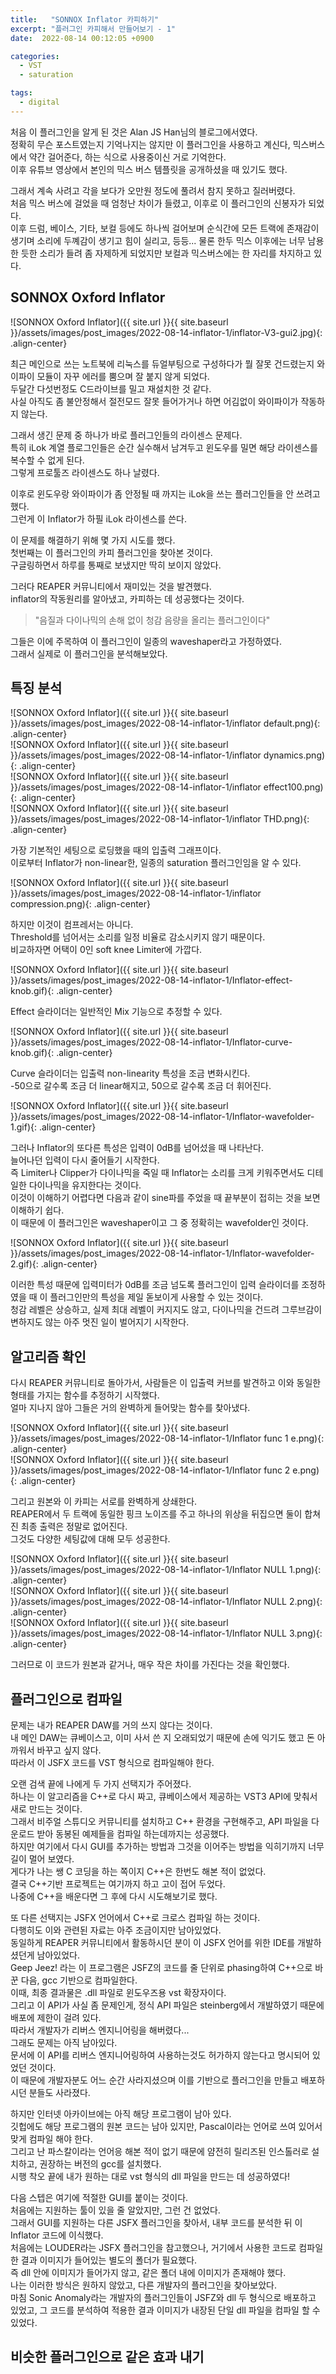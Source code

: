 ```yaml
---
title:   "SONNOX Inflator 카피하기"
excerpt: "플러그인 카피해서 만들어보기 - 1"
date:  2022-08-14 00:12:05 +0900

categories:
  - VST
  - saturation

tags:
  - digital
---
```


처음 이 플러그인을 알게 된 것은 Alan JS Han님의 블로그에서였다.  
정확히 무슨 포스트였는지 기억나지는 않지만 이 플러그인을 사용하고 계신다, 믹스버스에서 약간 걸어준다, 하는 식으로 사용중이신 거로 기억한다.  
이후 유튜브 영상에서 본인의 믹스 버스 템플릿을 공개하셨을 때 있기도 했다.  

그래서 계속 사려고 각을 보다가 오만원 정도에 풀려서 참지 못하고 질러버렸다.  
처음 믹스 버스에 걸었을 때 엄청난 차이가 들렸고, 이후로 이 플러그인의 신봉자가 되었다.  
이후 드럼, 베이스, 기타, 보컬 등에도 하나씩 걸어보며 순식간에 모든 트랙에 존재감이 생기며 소리에 두꼐감이 생기고 힘이 실리고, 등등...
물론 한두 믹스 이후에는 너무 남용한 듯한 소리가 들려 좀 자제하게 되었지만 보컬과 믹스버스에는 한 자리를 차지하고 있다.  

## SONNOX Oxford Inflator  
  
![SONNOX Oxford Inflator]({{ site.url }}{{ site.baseurl }}/assets/images/post_images/2022-08-14-inflator-1/inflator-V3-gui2.jpg){: .align-center}  


최근 메인으로 쓰는 노트북에 리눅스를 듀얼부팅으로 구성하다가 뭘 잘못 건드렸는지 와이파이 모듈이 자꾸 에러를 뿜으며 잘 붙지 않게 되었다.  
두달간 다섯번정도 C드라이브를 밀고 재설치한 것 같다.  
사실 아직도 좀 불안정해서 절전모드 잘못 들어가거나 하면 어김없이 와이파이가 작동하지 않는다.  

그래서 생긴 문제 중 하나가 바로 플러그인들의 라이센스 문제다.  
특히 iLok 계열 플로그인들은 순간 실수해서 남겨두고 윈도우를 밀면 해당 라이센스를 복수할 수 없게 된다.  
그렇게 프로툴즈 라이센스도 하나 날렸다.  

이후로 윈도우랑 와이파이가 좀 안정될 때 까지는 iLok을 쓰는 플러그인들을 안 쓰려고 했다.  
그런게 이 Inflator가 하필 iLok 라이센스를 쓴다.  

이 문제를 해결하기 위해 몇 가지 시도를 했다.  
첫번째는 이 플러그인의 카피 플러그인을 찾아본 것이다.  
구글링하면서 하루를 통째로 보냈지만 딱히 보이지 않았다.  

그러다 REAPER 커뮤니티에서 재미있는 것을 발견했다.  
inflator의 작동원리를 알아냈고, 카피하는 데 성공했다는 것이다.  

> "음질과 다이나믹의 손해 없이 청감 음량을 올리는 플러그인이다"

그들은 이에 주목하여 이 플러그인이 일종의 waveshaper라고 가정하였다.  
그래서 실제로 이 플러그인을 분석해보았다.  

## 특징 분석  

![SONNOX Oxford Inflator]({{ site.url }}{{ site.baseurl }}/assets/images/post_images/2022-08-14-inflator-1/inflator default.png){: .align-center}  
![SONNOX Oxford Inflator]({{ site.url }}{{ site.baseurl }}/assets/images/post_images/2022-08-14-inflator-1/inflator dynamics.png){: .align-center}  
![SONNOX Oxford Inflator]({{ site.url }}{{ site.baseurl }}/assets/images/post_images/2022-08-14-inflator-1/inflator effect100.png){: .align-center}  
![SONNOX Oxford Inflator]({{ site.url }}{{ site.baseurl }}/assets/images/post_images/2022-08-14-inflator-1/inflator THD.png){: .align-center}  

가장 기본적인 세팅으로 로딩했을 때의 입출력 그래프이다.  
이로부터 Inflator가 non-linear한, 일종의 saturation 플러그인임을 알 수 있다.  

![SONNOX Oxford Inflator]({{ site.url }}{{ site.baseurl }}/assets/images/post_images/2022-08-14-inflator-1/inflator compression.png){: .align-center}  

하지만 이것이 컴프레서는 아니다.  
Threshold를 넘어서는 소리를 일정 비율로 감소시키지 않기 때문이다.  
비교하자면 어택이 0인 soft knee Limiter에 가깝다.  

![SONNOX Oxford Inflator]({{ site.url }}{{ site.baseurl }}/assets/images/post_images/2022-08-14-inflator-1/Inflator-effect-knob.gif){: .align-center}  

Effect 슬라이더는 일반적인 Mix 기능으로 추정할 수 있다.  

![SONNOX Oxford Inflator]({{ site.url }}{{ site.baseurl }}/assets/images/post_images/2022-08-14-inflator-1/Inflator-curve-knob.gif){: .align-center}  

Curve 슬라이더는 입출력 non-linearity 특성을 조금 변화시킨다.  
-50으로 갈수록 조금 더 linear해지고, 50으로 갈수록 조금 더 휘어진다.  

![SONNOX Oxford Inflator]({{ site.url }}{{ site.baseurl }}/assets/images/post_images/2022-08-14-inflator-1/Inflator-wavefolder-1.gif){: .align-center}  

그러나 Inflator의 또다른 특성은 입력이 0dB를 넘어섰을 때 나타난다.  
늘어나던 입력이 다시 줄어들기 시작한다.  
즉 Limiter나 Clipper가 다이나믹을 죽일 때 Inflator는 소리를 크게 키워주면서도 디테일한 다이나믹을 유지한다는 것이다.  
이것이 이해하기 어렵다면 다음과 같이 sine파를 주었을 때 끝부분이 접히는 것을 보면 이해하기 쉽다.  
이 때문에 이 플러그인은 waveshaper이고 그 중 정확히는 wavefolder인 것이다.  

![SONNOX Oxford Inflator]({{ site.url }}{{ site.baseurl }}/assets/images/post_images/2022-08-14-inflator-1/Inflator-wavefolder-2.gif){: .align-center}  

이러한 특성 때문에 입력미터가 0dB를 조금 넘도록 플러그인이 입력 슬라이더를 조정하였을 때 이 플러그인만의 특성을 제일 돋보이게 사용할 수 있는 것이다.  
청감 레벨은 상승하고, 실제 최대 레벨이 커지지도 않고, 다이나믹을 건드려 그루브감이 변하지도 않는 아주 멋진 일이 벌어지기 시작한다.  

## 알고리즘 확인

다시 REAPER 커뮤니티로 돌아가서, 사람들은 이 입출력 커브를 발견하고 이와 동일한 형태를 가지는 함수를 추정하기 시작했다.  
얼마 지나지 않아 그들은 거의 완벽하게 들어맞는 함수를 찾아냈다.  

![SONNOX Oxford Inflator]({{ site.url }}{{ site.baseurl }}/assets/images/post_images/2022-08-14-inflator-1/Inflator func 1 e.png){: .align-center}  
![SONNOX Oxford Inflator]({{ site.url }}{{ site.baseurl }}/assets/images/post_images/2022-08-14-inflator-1/Inflator func 2 e.png){: .align-center}  

그리고 원본와 이 카피는 서로를 완벽하게 상쇄한다.  
REAPER에서 두 트랙에 동일한 핑크 노이즈를 주고 하나의 위상을 뒤집으면 둘이 합쳐진 최종 출력은 정말로 없어진다.  
그것도 다양한 세팅값에 대해 모두 성공한다.  

![SONNOX Oxford Inflator]({{ site.url }}{{ site.baseurl }}/assets/images/post_images/2022-08-14-inflator-1/Inflator NULL 1.png){: .align-center}  
![SONNOX Oxford Inflator]({{ site.url }}{{ site.baseurl }}/assets/images/post_images/2022-08-14-inflator-1/Inflator NULL 2.png){: .align-center}  
![SONNOX Oxford Inflator]({{ site.url }}{{ site.baseurl }}/assets/images/post_images/2022-08-14-inflator-1/Inflator NULL 3.png){: .align-center}  

그러므로 이 코드가 원본과 같거나, 매우 작은 차이를 가진다는 것을 확인했다.  

## 플러그인으로 컴파일  

문제는 내가 REAPER DAW를 거의 쓰지 않다는 것이다.  
내 메인 DAW는 큐베이스고, 이미 사서 쓴 지 오래되었기 때문에 손에 익기도 했고 돈 아까워서 바꾸고 싶지 않다.  
따라서 이 JSFX 코드를 VST 형식으로 컴파일해야 한다.  

오랜 검색 끝에 나에게 두 가지 선택지가 주어졌다.  
하나는 이 알고리즘을 C++로 다시 짜고, 큐베이스에서 제공하는 VST3 API에 맞춰서 새로 만드는 것이다.  
그래서 비주얼 스튜디오 커뮤니티를 설치하고 C++ 환경을 구현해주고, API 파일을 다운로드 받아 동봉된 예제들을 컴파일 하는데까지는 성공했다.  
하지만 여기에서 다시 GUI를 추가하는 방법과 그것을 이어주는 방법을 익히기까지 너무 길이 멀어 보였다.  
게다가 나는 쌩 C 코딩을 하는 쪽이지 C++은 한번도 해본 적이 없었다.  
결국 C++기반 프로젝트는 여기까지 하고 고이 접어 두었다.  
나중에 C++을 배운다면 그 후에 다시 시도해보기로 했다.  

또 다른 선택지는 JSFX 언어에서 C++로 크로스 컴파일 하는 것이다.  
다행히도 이와 관련된 자료는 아주 조금이지만 남아있었다.  
동일하게 REAPER 커뮤니티에서 활동하시던 분이 이 JSFX 언어를 위한 IDE를 개발하셨던게 남아있었다.  
Geep Jeez! 라는 이 프로그램은 JSFZ의 코드를 줄 단위로 phasing하여 C++으로 바꾼 다음, gcc 기반으로 컴파일한다.  
이때, 최종 결과물은 .dll 파일로 윈도우즈용 vst 확장자이다.  
그리고 이 API가 사실 좀 문제인게, 정식 API 파일은 steinberg에서 개발하였기 때문에 배포에 제한이 걸려 있다.  
따라서 개발자가 리버스 엔지니어링을 해버렸다...  
그래도 문제는 아직 남아있다.  
문서에 이 API를 리버스 엔지니어링하여 사용하는것도 허가하지 않는다고 명시되어 있었던 것이다.  
이 때문에 개발자분도 어느 순간 사라지셨으며 이를 기반으로 플러그인을 만들고 배포하시던 분들도 사라졌다.  

하지만 인터넷 아카이브에는 아직 해당 프로그램이 남아 있다.  
깃헙에도 해당 프로그램의 원본 코드는 남아 있지만, Pascal이라는 언어로 쓰여 있어서 맞게 컴파일 해야 한다.  
그리고 난 파스칼이라는 언어응 해본 적이 없기 때문에 얌전히 릴리즈된 인스톨러로 설치하고, 권장하는 버전의 gcc를 설치했다.  
시행 착오 끝에 내가 원하는 대로 vst 형식의 dll 파일을 만드는 데 성공하였다!

다음 스텝은 여기에 적절한 GUI를 붙이는 것이다.  
처음에는 지원하는 툴이 있을 줄 알았지만, 그런 건 없었다.  
그래서 GUI를 지원하는 다른 JSFX 플러그인을 찾아서, 내부 코드를 분석한 뒤 이 Inflator 코드에 이식했다.  
처음에는 LOUDER라는 JSFX 플러그인을 참고했으나, 거기에서 사용한 코드로 컴파일한 결과 이미지가 들어있는 별도의 폴더가 필요했다.  
즉 dll 안에 이미지가 들어가지 않고, 같은 폴더 내에 이미지가 존재해야 했다.  
나는 이러한 방식은 원하지 않았고, 다른 개발자의 플러그인을 찾아보았다.  
마침 Sonic Anomaly라는 개발자의 플러그인들이 JSFZ와 dll 두 형식으로 배포하고 있었고, 그 코드를 분석하여 적용한 결과 이미지가 내장된 단일 dll 파일을 컴파일 할 수 있었다.  

## 비슷한 플러그인으로 같은 효과 내기  
